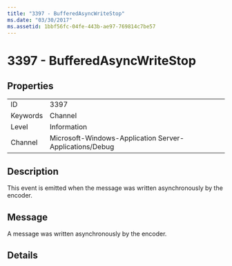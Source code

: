 ```yaml
---
title: "3397 - BufferedAsyncWriteStop"
ms.date: "03/30/2017"
ms.assetid: 1bbf56fc-04fe-443b-ae97-769814c7be57
---
```

# 3397 - BufferedAsyncWriteStop
## Properties  


|||  
|-|-|  
|ID|3397|  
|Keywords|Channel|  
|Level|Information|  
|Channel|Microsoft-Windows-Application Server-Applications/Debug|  

## Description  
 This event is emitted when the message was written asynchronously by the encoder.  

## Message  
 A message was written asynchronously by the encoder.  

## Details
